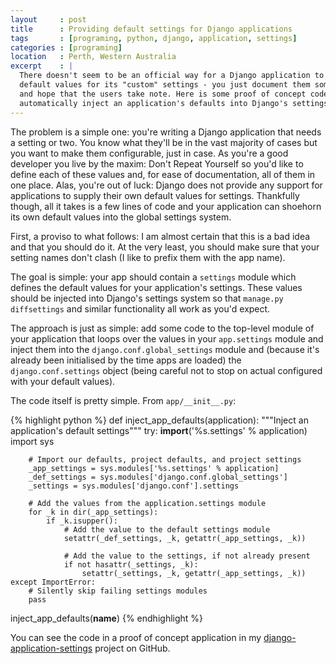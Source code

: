```yaml
---
layout     : post
title      : Providing default settings for Django applications
tags       : [programing, python, django, application, settings]
categories : [programing]
location   : Perth, Western Australia
excerpt    : |
  There doesn't seem to be an official way for a Django application to provide
  default values for its "custom" settings - you just document them somewhere
  and hope that the users take note. Here is some proof of concept code to 
  automatically inject an application's defaults into Django's settings.
---
```


The problem is a simple one: you're writing a Django application that needs a
setting or two. You know what they'll be in the vast majority of cases but you
want to make them configurable, just in case. As you're a good developer you
live by the maxim: Don't Repeat Yourself so you'd like to define each of these
values and, for ease of documentation, all of them in one place. Alas, you're
out of luck: Django does not provide any support for applications to supply
their own default values for settings. Thankfully though, all it takes is a
few lines of code and your application can shoehorn its own default values
into the global settings system.

First, a proviso to what follows: I am almost certain that this is a bad idea
and that you should do it. At the very least, you should make sure that your
setting names don't clash (I like to prefix them with the app name).

The goal is simple: your app should contain a `settings` module which defines
the default values for your application's settings. These values should be
injected into Django's settings system so that `manage.py diffsettings` and
similar functionality all work as you'd expect.

The approach is just as simple: add some code to the top-level module of your
application that loops over the values in your `app.settings` module and
inject them into the `django.conf.global_settings` module and (because it's
already been initialised by the time apps are loaded) the
`django.conf.settings` object (being careful not to stop on actual configured
with your default values).

The code itself is pretty simple. From `app/__init__.py`:

{% highlight python %}
def inject_app_defaults(application):
	"""Inject an application's default settings"""
	try:
		__import__('%s.settings' % application)
		import sys
		
		# Import our defaults, project defaults, and project settings
		_app_settings = sys.modules['%s.settings' % application]
		_def_settings = sys.modules['django.conf.global_settings']
		_settings = sys.modules['django.conf'].settings

		# Add the values from the application.settings module
		for _k in dir(_app_settings):
			if _k.isupper():
				# Add the value to the default settings module
				setattr(_def_settings, _k, getattr(_app_settings, _k))
				
				# Add the value to the settings, if not already present
				if not hasattr(_settings, _k):
					setattr(_settings, _k, getattr(_app_settings, _k))
	except ImportError:
		# Silently skip failing settings modules
		pass

inject_app_defaults(__name__)
{% endhighlight %}

You can see the code in a proof of concept application in my
[django-application-settings][gh] project on GitHub.

[gh]: http://github.com/thsutton/django-application-settings/